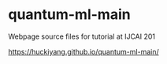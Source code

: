 # quantum-ml-main
Webpage source files for tutorial at IJCAI 201

https://huckiyang.github.io/quantum-ml-main/